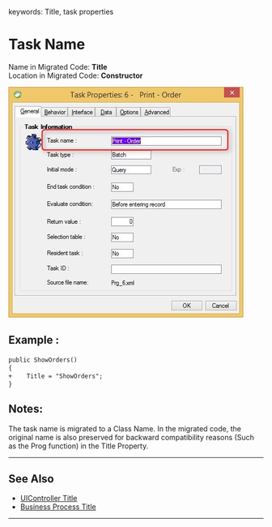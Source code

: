 ﻿keywords: Title, task properties
# Task Name

Name in Migrated Code: **Title**   
Location in Migrated Code: **Constructor**  

![Task properties task-name](Task-properties-task-name.jpg)


## Example :
```csdiff
public ShowOrders()
{   
+    Title = "ShowOrders";  
}
```
## Notes:
The task name is migrated to a Class Name. In the migrated code, the original name is also preserved for backward compatibility reasons (Such as the Prog function) in the Title Property.

---
## See Also

* [UIController Title ](http://www.fireflymigration.com/reference/html/P_Firefly_Box_UIController_Title.htm)
* [Business Process Title](http://www.fireflymigration.com/reference/html/P_Firefly_Box_BusinessProcess_Title.htm)

--- 